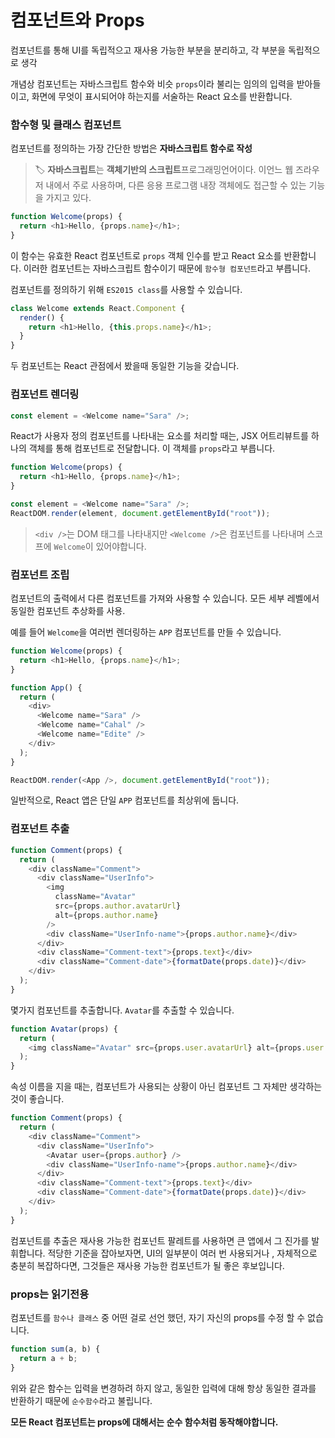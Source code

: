 # 컴포넌트와 Props

컴포넌트를 통해 UI를 독립적으고 재사용 가능한 부분을 분리하고, 각 부분을 독립적으로 생각

개념상 컴포넌트는 자바스크립트 함수와 비슷 `props`이라 불리는 임의의 입력을 받아들이고, 화면에 무엇이 표시되어야 하는지를 서술하는 React 요소를 반환합니다.

### 함수형 및 클래스 컴포넌트

컴포넌트를 정의하는 가장 간단한 방법은 **자바스크립트 함수로 작성**

> 🏷 **자바스크립트**는 **객체기반의 스크립트**프로그래밍언어이다. 이언느 웹 즈라우저 내에서 주로 사용하며, 다른 응용 프로그램 내장 객체에도 접근할 수 있는 기능을 가지고 있다.

```js
function Welcome(props) {
  return <h1>Hello, {props.name}</h1>;
}
```

이 함수는 유효한 React 컴포넌트로 `props` 객체 인수를 받고 React 요소를 반환합니다. 이러한 컴포넌트는 자바스크립트 함수이기 때문에 `함수형 컴포넌트`라고 부릅니다.

컴포넌트를 정의하기 위해 `ES2015 class`를 사용할 수 있습니다.

```js
class Welcome extends React.Component {
  render() {
    return <h1>Hello, {this.props.name}</h1>;
  }
}
```

두 컴포넌트는 React 관점에서 봤을때 동일한 기능을 갖습니다.

### 컴포넌트 렌더링

```js
const element = <Welcome name="Sara" />;
```

React가 사용자 정의 컴포넌트를 나타내는 요소를 처리할 때는, JSX 어트리뷰트를 하나의 객체를 통해 컴포넌트로 전달합니다. 이 객체를 `props`라고 부릅니다.

```js
function Welcome(props) {
  return <h1>Hello, {props.name}</h1>;
}

const element = <Welcome name="Sara" />;
ReactDOM.render(element, document.getElementById("root"));
```

> `<div />`는 DOM 태그를 나타내지만 `<Welcome />`은 컴포넌트를 나타내며 스코프에 `Welcome`이 있어야합니다.

### 컴포넌트 조립

컴포넌트의 출력에서 다른 컴포넌트를 가져와 사용할 수 있습니다. 모든 세부 레벨에서 동일한 컴포넌트 추상화를 사용.

예를 들어 `Welcome`을 여러번 렌더링하는 `APP` 컴포넌트를 만들 수 있습니다.

```js
function Welcome(props) {
  return <h1>Hello, {props.name}</h1>;
}

function App() {
  return (
    <div>
      <Welcome name="Sara" />
      <Welcome name="Cahal" />
      <Welcome name="Edite" />
    </div>
  );
}

ReactDOM.render(<App />, document.getElementById("root"));
```

일반적으로, React 앱은 단일 `APP` 컴포넌트를 최상위에 둡니다.

### 컴포넌트 추출

```js
function Comment(props) {
  return (
    <div className="Comment">
      <div className="UserInfo">
        <img
          className="Avatar"
          src={props.author.avatarUrl}
          alt={props.author.name}
        />
        <div className="UserInfo-name">{props.author.name}</div>
      </div>
      <div className="Comment-text">{props.text}</div>
      <div className="Comment-date">{formatDate(props.date)}</div>
    </div>
  );
}
```

몇가지 컴포넌트를 추출합니다.
`Avatar`를 추출할 수 있습니다.

```js
function Avatar(props) {
  return (
    <img className="Avatar" src={props.user.avatarUrl} alt={props.user.name} />
  );
}
```

속성 이름을 지을 때는, 컴포넌트가 사용되는 상황이 아닌 컴포넌트 그 자체만 생각하는 것이 좋습니다.

```js
function Comment(props) {
  return (
    <div className="Comment">
      <div className="UserInfo">
        <Avatar user={props.author} />
        <div className="UserInfo-name">{props.author.name}</div>
      </div>
      <div className="Comment-text">{props.text}</div>
      <div className="Comment-date">{formatDate(props.date)}</div>
    </div>
  );
}
```

컴포넌트를 추출은 재사용 가능한 컴포넌트 팔레트를 사용하면 큰 앱에서 그 진가를 발휘합니다. 적당한 기준을 잡아보자면, UI의 일부분이 여러 번 사용되거나 , 자체적으로 충분히 복잡하다면, 그것들은 재사용 가능한 컴포넌트가 될 좋은 후보입니다.

### props는 읽기전용

컴포넌트를 `함수나 클래스` 중 어떤 걸로 선언 했던, 자기 자신의 props를 수정 할 수 없습니다.

```js
function sum(a, b) {
  return a + b;
}
```

위와 같은 함수는 입력을 변경하려 하지 않고, 동일한 입력에 대해 항상 동일한 결과를 반환하기 때문에 `순수함수`라고 불립니다.

**모든 React 컴포넌트는 props에 대해서는 순수 함수처럼 동작해야합니다.**

